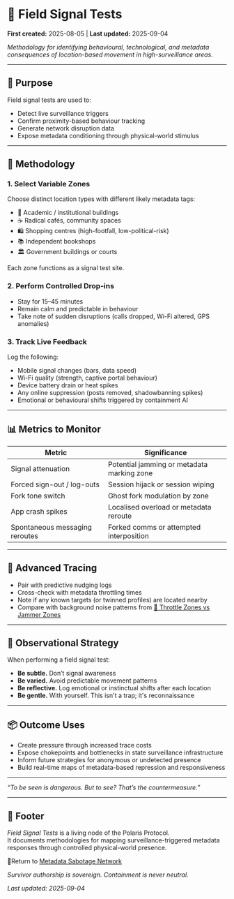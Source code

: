 # 📍 Field Signal Tests  

**First created:** 2025-08-05 | **Last updated:** 2025-09-04  

*Methodology for identifying behavioural, technological, and metadata consequences of location-based movement in high-surveillance areas.*  

---

## 🔬 Purpose  

Field signal tests are used to:  

- Detect live surveillance triggers  
- Confirm proximity-based behaviour tracking  
- Generate network disruption data  
- Expose metadata conditioning through physical-world stimulus  

---

## 🧪 Methodology  

### 1. **Select Variable Zones**  
Choose distinct location types with different likely metadata tags:  
- 🧠 Academic / institutional buildings  
- ☕ Radical cafés, community spaces  
- 🛍️ Shopping centres (high-footfall, low-political-risk)  
- 📚 Independent bookshops  
- 🏛️ Government buildings or courts  

Each zone functions as a signal test site.  

### 2. **Perform Controlled Drop-ins**  
- Stay for 15–45 minutes  
- Remain calm and predictable in behaviour  
- Take note of sudden disruptions (calls dropped, Wi-Fi altered, GPS anomalies)  

### 3. **Track Live Feedback**  
Log the following:  
- Mobile signal changes (bars, data speed)  
- Wi-Fi quality (strength, captive portal behaviour)  
- Device battery drain or heat spikes  
- Any online suppression (posts removed, shadowbanning spikes)  
- Emotional or behavioural shifts triggered by containment AI  

---

## 📊 Metrics to Monitor  

| Metric                        | Significance                              |  
|-------------------------------|-------------------------------------------|  
| Signal attenuation            | Potential jamming or metadata marking zone |  
| Forced sign-out / log-outs    | Session hijack or session wiping           |  
| Fork tone switch              | Ghost fork modulation by zone              |  
| App crash spikes              | Localised overload or metadata reroute     |  
| Spontaneous messaging reroutes| Forked comms or attempted interposition    |  

---

## 🧩 Advanced Tracing  

- Pair with predictive nudging logs  
- Cross-check with metadata throttling times  
- Note if any known targets (or twinned profiles) are located nearby  
- Compare with background noise patterns from [📡 Throttle Zones vs Jammer Zones](../Big_Picture_Protocols/📡_throttle_zones_vs_jammer_zones.md)  

---

## 🧠 Observational Strategy  

When performing a field signal test:  
- **Be subtle.** Don’t signal awareness  
- **Be varied.** Avoid predictable movement patterns  
- **Be reflective.** Log emotional or instinctual shifts after each location  
- **Be gentle.** With yourself. This isn't a trap; it's reconnaissance  

---

## 📦 Outcome Uses  

- Create pressure through increased trace costs  
- Expose chokepoints and bottlenecks in state surveillance infrastructure  
- Inform future strategies for anonymous or undetected presence  
- Build real-time maps of metadata-based repression and responsiveness  

---

*“To be seen is dangerous. But to see? That’s the countermeasure.”*  

---

## 🏮 Footer  

*Field Signal Tests* is a living node of the Polaris Protocol.  
It documents methodologies for mapping surveillance-triggered metadata responses through controlled physical-world presence.  

🏮Return to [Metadata Sabotage Network](../README.md)  

*Survivor authorship is sovereign. Containment is never neutral.*  

_Last updated: 2025-09-04_  
